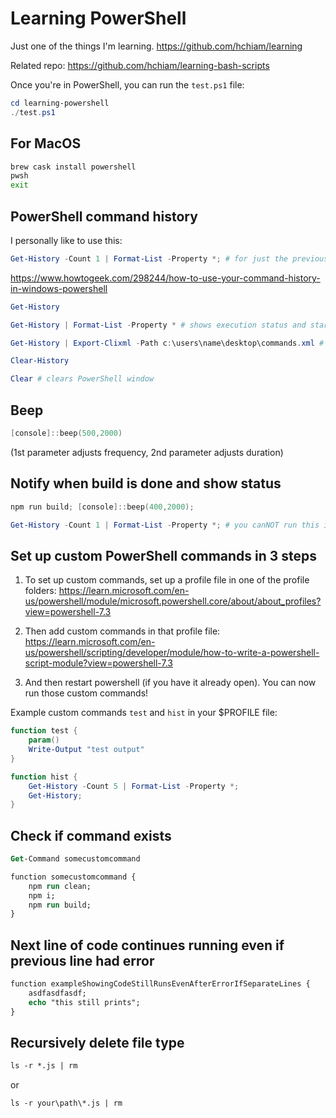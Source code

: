 # Learning PowerShell

Just one of the things I'm learning. <https://github.com/hchiam/learning>

Related repo: <https://github.com/hchiam/learning-bash-scripts>

Once you're in PowerShell, you can run the `test.ps1` file:

```powershell
cd learning-powershell
./test.ps1
```

## For MacOS

```bash
brew cask install powershell
pwsh
exit
```

## PowerShell command history

I personally like to use this:

```ps1
Get-History -Count 1 | Format-List -Property *; # for just the previous/last command
```

https://www.howtogeek.com/298244/how-to-use-your-command-history-in-windows-powershell

```ps1
Get-History

Get-History | Format-List -Property * # shows execution status and start/end times

Get-History | Export-Clixml -Path c:\users\name\desktop\commands.xml # saves history to a file

Clear-History

Clear # clears PowerShell window
```

## Beep

```ps1
[console]::beep(500,2000)
```

(1st parameter adjusts frequency, 2nd parameter adjusts duration)

## Notify when build is done and show status

```ps1
npm run build; [console]::beep(400,2000);

Get-History -Count 1 | Format-List -Property *; # you canNOT run this in a one-liner combined with the previous command, because I found it ends up printing history for the last one-liner that you entered, not for the combined one-liner that includes this history command
```

## Set up custom PowerShell commands in 3 steps

1) To set up custom commands, set up a profile file in one of the profile folders: 
https://learn.microsoft.com/en-us/powershell/module/microsoft.powershell.core/about/about_profiles?view=powershell-7.3

2) Then add custom commands in that profile file: 
https://learn.microsoft.com/en-us/powershell/scripting/developer/module/how-to-write-a-powershell-script-module?view=powershell-7.3

3) And then restart powershell (if you have it already open). You can now run those custom commands!

Example custom commands `test` and `hist` in your $PROFILE file: 

```ps1
function test {
    param()
    Write-Output "test output"
}

function hist {
    Get-History -Count 5 | Format-List -Property *;
    Get-History;
}
```

## Check if command exists

```ps
Get-Command somecustomcommand

function somecustomcommand {
    npm run clean;
    npm i;
    npm run build;
}
```

## Next line of code continues running even if previous line had error

```ps
function exampleShowingCodeStillRunsEvenAfterErrorIfSeparateLines {
    asdfasdfasdf;
    echo "this still prints";
}
```

## Recursively delete file type

```ps
ls -r *.js | rm
```

or

```ps
ls -r your\path\*.js | rm
```
